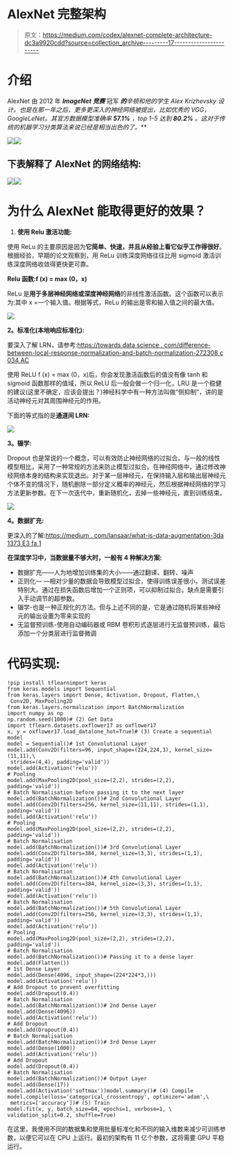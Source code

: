 # AlexNet 完整架构

> 原文：<https://medium.com/codex/alexnet-complete-architecture-dc3a9920cdd?source=collection_archive---------17----------------------->

# 介绍

AlexNet 由 2012 年 ***ImageNet 竞赛*** 冠军 ***的**辛顿**和他的学生 Alex Krizhevsky 设计。也是在那一年之后，更多更深入的神经网络被提出，比如优秀的 VGG，GoogleLeNet。其官方数据模型准确率 **57.1%** ，top 1-5 达到 **80.2%** 。这对于传统的机器学习分类算法来说已经是相当出色的了。***

![](img/331583638ceaaa36a67054a0fc6d8e3e.png)![](img/b65c6f20bb0da0bf973d1e6385ae8fcd.png)

## 下表解释了 AlexNet 的网络结构:

![](img/38e62adac86e4e584162b52df464a179.png)![](img/7958883a47e1f7ac9ebae4d4ce4b3881.png)

# 为什么 AlexNet 能取得更好的效果？

1.  **使用 Relu 激活功能:**

使用 ReLu 的主要原因是因为**它简单、快速，并且从经验上看它似乎工作得很好**。根据经验，早期的论文观察到，用 ReLu 训练深度网络往往比用 sigmoid 激活训练深度网络收敛得更快更可靠。

**Relu 函数:f (x) = max (0，x)**

ReLu 是**用于多层神经网络或深度神经网络**的非线性激活函数。这个函数可以表示为:其中 x =一个输入值。根据等式，ReLu 的输出是零和输入值之间的最大值。

![](img/bf3af4756d1c10a5069793b6fcbf319e.png)

**2。标准化(本地响应标准化):**

要深入了解 LRN，请参考:[https://towards data science . com/difference-between-local-response-normalization-and-batch-normalization-272308 c 034 AC](https://towardsdatascience.com/difference-between-local-response-normalization-and-batch-normalization-272308c034ac)

使用 ReLU f (x) = max (0，x)后，你会发现激活函数后的值没有像 tanh 和 sigmoid 函数那样的值域，所以 ReLU 后一般会做一个归一化，LRU 是一个稳健的建议(这里不确定，应该会提出？)神经科学中有一种方法叫做“侧抑制”，讲的是活动神经元对其周围神经元的作用。

下面的等式指的是**通道间 LRN:**

![](img/1cb80a018fa64de197cfe559771a9fd0.png)

**3。辍学:**

Dropout 也是常说的一个概念，可以有效防止神经网络的过拟合。与一般的线性模型相比，采用了一种常规的方法来防止模型过拟合。在神经网络中，通过修改神经网络本身的结构来实现退出。对于某一层神经元，在保持输入层和输出层神经元个体不变的情况下，随机删除一部分定义概率的神经元，然后根据神经网络的学习方法更新参数。在下一次迭代中，重新随机化，去掉一些神经元，直到训练结束。

![](img/52d80dfeb9a016d3d33670586877d668.png)

**4。数据扩充:**

更深入的了解:[https://medium . com/lansaar/what-is-data-augmentation-3da 1373 E3 fa 1](/lansaar/what-is-data-augmentation-3da1373e3fa1)

**在深度学习中，当数据量不够大时，一般有 4 种解决方案:**

*   数据扩充——人为地增加训练集的大小——通过翻译、翻转、噪声
*   正则化— —相对少量的数据会导致模型过拟合，使得训练误差很小，测试误差特别大。通过在损失函数后增加一个正则项，可以抑制过拟合。缺点是需要引入手动调节的超参数。
*   辍学-也是一种正规化的方法。但与上述不同的是，它是通过随机将某些神经元的输出设置为零来实现的
*   无监督预训练-使用自动编码器或 RBM 卷积形式逐层进行无监督预训练，最后添加一个分类层进行监督微调

# 代码实现:

```
!pip install tflearnimport keras
from keras.models import Sequential
from keras.layers import Dense, Activation, Dropout, Flatten,\
 Conv2D, MaxPooling2D
from keras.layers.normalization import BatchNormalization
import numpy as np
np.random.seed(1000)# (2) Get Data
import tflearn.datasets.oxflower17 as oxflower17
x, y = oxflower17.load_data(one_hot=True)# (3) Create a sequential model
model = Sequential()# 1st Convolutional Layer
model.add(Conv2D(filters=96, input_shape=(224,224,3), kernel_size=(11,11),\
 strides=(4,4), padding='valid'))
model.add(Activation('relu'))
# Pooling 
model.add(MaxPooling2D(pool_size=(2,2), strides=(2,2), padding='valid'))
# Batch Normalisation before passing it to the next layer
model.add(BatchNormalization())# 2nd Convolutional Layer
model.add(Conv2D(filters=256, kernel_size=(11,11), strides=(1,1), padding='valid'))
model.add(Activation('relu'))
# Pooling
model.add(MaxPooling2D(pool_size=(2,2), strides=(2,2), padding='valid'))
# Batch Normalisation
model.add(BatchNormalization())# 3rd Convolutional Layer
model.add(Conv2D(filters=384, kernel_size=(3,3), strides=(1,1), padding='valid'))
model.add(Activation('relu'))
# Batch Normalisation
model.add(BatchNormalization())# 4th Convolutional Layer
model.add(Conv2D(filters=384, kernel_size=(3,3), strides=(1,1), padding='valid'))
model.add(Activation('relu'))
# Batch Normalisation
model.add(BatchNormalization())# 5th Convolutional Layer
model.add(Conv2D(filters=256, kernel_size=(3,3), strides=(1,1), padding='valid'))
model.add(Activation('relu'))
# Pooling
model.add(MaxPooling2D(pool_size=(2,2), strides=(2,2), padding='valid'))
# Batch Normalisation
model.add(BatchNormalization())# Passing it to a dense layer
model.add(Flatten())
# 1st Dense Layer
model.add(Dense(4096, input_shape=(224*224*3,)))
model.add(Activation('relu'))
# Add Dropout to prevent overfitting
model.add(Dropout(0.4))
# Batch Normalisation
model.add(BatchNormalization())# 2nd Dense Layer
model.add(Dense(4096))
model.add(Activation('relu'))
# Add Dropout
model.add(Dropout(0.4))
# Batch Normalisation
model.add(BatchNormalization())# 3rd Dense Layer
model.add(Dense(1000))
model.add(Activation('relu'))
# Add Dropout
model.add(Dropout(0.4))
# Batch Normalisation
model.add(BatchNormalization())# Output Layer
model.add(Dense(17))
model.add(Activation('softmax'))model.summary()# (4) Compile 
model.compile(loss='categorical_crossentropy', optimizer='adam',\
 metrics=['accuracy'])# (5) Train
model.fit(x, y, batch_size=64, epochs=1, verbose=1, \
validation_split=0.2, shuffle=True)
```

在这里，我使用不同的数据集和使用批量标准化和不同的输入维数来减少可训练参数，以便它可以在 CPU 上运行。最初的架构有 11 亿个参数，这将需要 GPU 平稳运行。